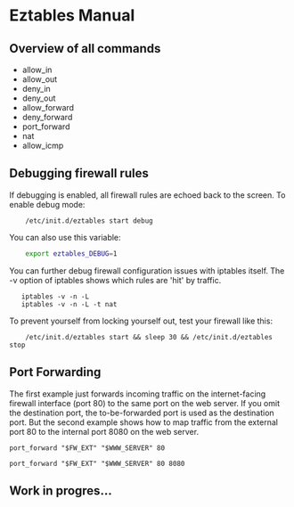 # Eztables Manual

## Overview of all commands

- allow_in
- allow_out
- deny_in
- deny_out
- allow_forward
- deny_forward
- port_forward
- nat
- allow_icmp

## Debugging firewall rules

If debugging is enabled, all firewall rules are echoed back to the screen. To enable debug mode:

```
    /etc/init.d/eztables start debug
```

You can also use this variable:

```sh
    export eztables_DEBUG=1
```

You can further debug firewall configuration issues with iptables itself. The -v option of iptables shows which rules are 'hit' by traffic.

```
   iptables -v -n -L
   iptables -v -n -L -t nat
```

To prevent yourself from locking yourself out, test your firewall like this:

```
    /etc/init.d/eztables start && sleep 30 && /etc/init.d/eztables stop
```

## Port Forwarding

The first example just forwards incoming traffic on the internet-facing firewall interface (port 80) to the same port on the web server. If you omit the destination port, the to-be-forwarded port is used as the destination port. But the second example shows how to map traffic from the external port 80 to the internal port 8080 on the web server.

    port_forward "$FW_EXT" "$WWW_SERVER" 80

    port_forward "$FW_EXT" "$WWW_SERVER" 80 8080

## Work in progres...

